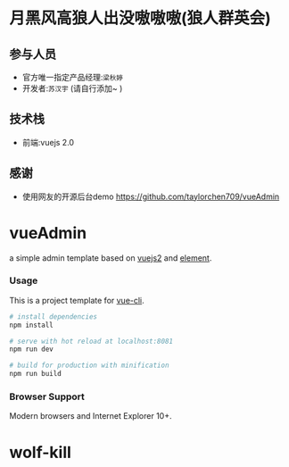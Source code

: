# 月黑风高狼人出没嗷嗷嗷(狼人群英会)

## 参与人员
* 官方唯一指定产品经理:`梁秋婷`
* 开发者:`苏汉宇`  (请自行添加~  )

## 技术栈
* 前端:vuejs 2.0

## 感谢
* 使用网友的开源后台demo https://github.com/taylorchen709/vueAdmin




# vueAdmin
a simple admin template based on [vuejs2](http://vuejs.org/) and [element](http://element.eleme.io/#/).

### Usage

This is a project template for [vue-cli](https://github.com/vuejs/vue-cli).

``` bash
# install dependencies
npm install

# serve with hot reload at localhost:8081
npm run dev

# build for production with minification
npm run build

```

### Browser Support

Modern browsers and Internet Explorer 10+.


# wolf-kill
